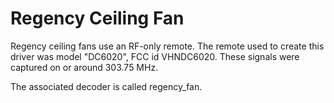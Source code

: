 # Regency Ceiling Fan

Regency ceiling fans use an RF-only remote. The remote used to create
this driver was model "DC6020", FCC id VHNDC6020. These signals were captured 
on or around 303.75 MHz.

The associated decoder is called regency_fan.
